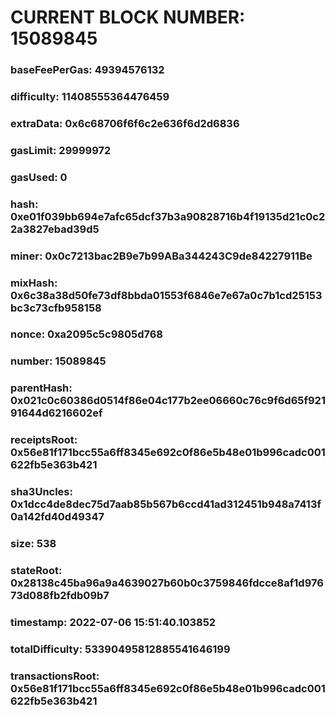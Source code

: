 # CURRENT BLOCK NUMBER: 15089845

### baseFeePerGas: 49394576132
### difficulty: 11408555364476459
### extraData: 0x6c68706f6f6c2e636f6d2d6836
### gasLimit: 29999972
### gasUsed: 0
### hash: 0xe01f039bb694e7afc65dcf37b3a90828716b4f19135d21c0c22a3827ebad39d5
### miner: 0x0c7213bac2B9e7b99ABa344243C9de84227911Be
### mixHash: 0x6c38a38d50fe73df8bbda01553f6846e7e67a0c7b1cd25153bc3c73cfb958158
### nonce: 0xa2095c5c9805d768
### number: 15089845
### parentHash: 0x021c0c60386d0514f86e04c177b2ee06660c76c9f6d65f92191644d6216602ef
### receiptsRoot: 0x56e81f171bcc55a6ff8345e692c0f86e5b48e01b996cadc001622fb5e363b421
### sha3Uncles: 0x1dcc4de8dec75d7aab85b567b6ccd41ad312451b948a7413f0a142fd40d49347
### size: 538
### stateRoot: 0x28138c45ba96a9a4639027b60b0c3759846fdcce8af1d97673d088fb2fdb09b7
### timestamp: 2022-07-06 15:51:40.103852
### totalDifficulty: 53390495812885541646199
### transactionsRoot: 0x56e81f171bcc55a6ff8345e692c0f86e5b48e01b996cadc001622fb5e363b421
